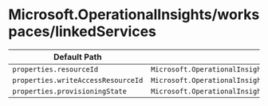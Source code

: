 # Microsoft.OperationalInsights/workspaces/linkedServices

| Default Path | Alias |
|---|---|
| `properties.resourceId` | `Microsoft.OperationalInsights/workspaces/linkedServices/resourceId` |
| `properties.writeAccessResourceId` | `Microsoft.OperationalInsights/workspaces/linkedServices/writeAccessResourceId` |
| `properties.provisioningState` | `Microsoft.OperationalInsights/workspaces/linkedServices/provisioningState` |

